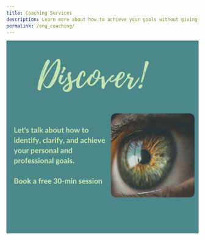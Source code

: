 ```yaml
---
title: Coaching Services
description: Learn more about how to achieve your goals without giving up your well-being
permalink: /eng_coaching/
---
```


<a href='https://vnmorah.youcanbook.me/' > <img align='center' src='/assets/images/Discover/ENG_Discover.png' > </a>



<div data-iframe-width="150" data-iframe-height="270" data-share-badge-id="f7daf1ad-3ad2-4b49-b3b0-995bee037dd8" data-share-badge-host="https://www.credly.com"></div><script type="text/javascript" async src="//cdn.credly.com/assets/utilities/embed.js"></script>